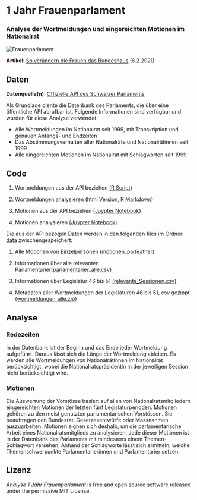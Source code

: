 # 1 Jahr Frauenparlament

### Analyse der Wortmeldungen und eingereichten Motionen im Nationalrat


![Frauenparlament](https://interaktiv.tagesanzeiger.ch/2021/so-veraendern-die-frauen-das-bundeshaus/teaser.gif)


**Artikel**: [So verändern die Frauen das Bundeshaus](https://interaktiv.tagesanzeiger.ch/2021/so-veraendern-die-frauen-das-bundeshaus/) (6.2.2021)

## Daten

**Datenquelle(n)**:  [Offizielle API des Schweizer Parlaments](https://pragmatiqa.com/xodata/odatadir.html) 

Als Grundlage diente die Datenbank des Parlaments, die über eine öffentliche API abrufbar ist. Folgende Informationen sind verfügbar und wurden für diese Analyse verwendet:

- Alle Wortmeldungen im Nationalrat seit 1999, mit Transkription und genauen Anfangs- und Endzeiten
- Das Abstimmungsverhalten aller Nationalräte und Nationalrätinnen seit 1999
- Alle eingereichten Motionen im Nationalrat mit Schlagworten seit 1999


## Code

1. Wortmeldungen aus der API beziehen [(R Script)](1_API_Wortmeldungen.R)

2. Wortmeldungen analysieren [(html Version, ](https://interaktiv.tagesanzeiger.ch/datenteam/50_Jahre_FSR/1_Jahr_Frauenparlament.html) [R Markdown)](2_Wortmeldungen.Rmd)

3. Motionen aus der API beziehen [(Juypter Notebook)](3_API_Motionen.ipynb)

4. Motionen analysieren [(Juypter Notebook)](4_Analyse_Motionen.ipynb)

Die aus der API bezogen Daten werden in den folgenden files im Ordner [data](data) zwischengespeichert:

1. Alle Motionen von Einzelpersonen [(motionen_pp.feather)](data/motionen_pp.feather)

2. Informationen über alle relevanten Parlamentarier[(parlamentarier_alle.csv)](data/parlamentarier_alle.csv)

3. Informationen über Legislatur 46 bis 51 [(relevante_Sessionen.csv)](data/relevante_Sessionen.csv)

4. Metadaten aller Wortmeldungen der Legislaturen 46 bis 51, csv gezippt [(wortmeldungen_alle.zip)](data/wortmeldungen_alle.zip) 


## Analyse

### Redezeiten

In der Datenbank ist der Beginn und das Ende jeder Wortmeldung aufgeführt. Daraus lässt sich die Länge der Wortmeldung ableiten. Es werden alle Wortmeldungen von NationalrätInnen im Nationalrat berücksichtigt, wobei die Nationalratspräsidentin in der jeweiligen Session nicht berücksichtigt wird. 

### Motionen

Die Auswertung der Vorstösse basiert auf allen von Nationalratsmitgliedern eingereichten Motionen der letzten fünf Legislaturperioden. Motionen gehören zu den meist genutzten parlamentarischen Vorstössen. Sie beauftragen den Bundesrat, Gesetzesentwürfe oder Massnahmen auszuarbeiten. Motionen eignen sich deshalb, um die parlamentarische Arbeit eines Nationalratsmitglieds zu analysieren. Jede dieser Motionen ist in der Datenbank des Parlaments mit mindestens einem Themen-Schlagwort versehen. Anhand der Schlagworte lässt sich ermitteln, welche Themenschwerpunkte Parlamentarierinnen und Parlamentarier setzen.



## Lizenz

*Analyse 1 Jahr Frauenparlament* is free and open source software released under the permissive MIT License.
